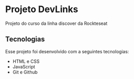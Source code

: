 <h1 aling="center"> Projeto DevLinks </h1>
<p aling="center"> Projeto do curso da linha discover da Rockteseat</p>

## Tecnologias 

Esse projeto foi desenvolvido com a seguintes tecnologias:

- HTML e CSS
- JavaScript
- Git e Github